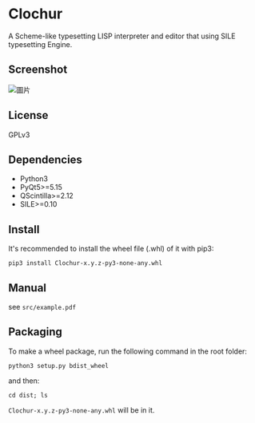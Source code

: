 # Clochur
A Scheme-like typesetting LISP interpreter and editor that using SILE typesetting Engine.

## Screenshot
![圖片](https://user-images.githubusercontent.com/184107/122680547-47c8e000-d222-11eb-8ac3-be02df28e4b0.png)

## License
GPLv3

## Dependencies
* Python3
* PyQt5>=5.15
* QScintilla>=2.12
* SILE>=0.10

## Install
It's recommended to install the wheel file (.whl) of it with pip3:

  `pip3 install Clochur-x.y.z-py3-none-any.whl`

## Manual

see `src/example.pdf`

## Packaging

To make a wheel package, run the following command in the root folder:

  `python3 setup.py bdist_wheel`

and then:

  `cd dist; ls`

`Clochur-x.y.z-py3-none-any.whl` will be in it.
